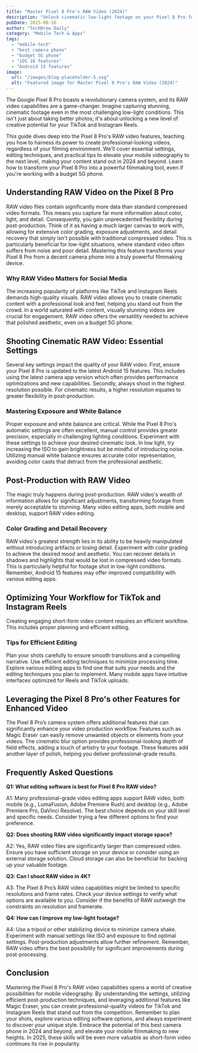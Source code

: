 ```yaml
---
title: "Master Pixel 8 Pro's RAW Video (2024)"
description: "Unlock cinematic low-light footage on your Pixel 8 Pro for TikTok & Instagram Reels! Learn how to master its RAW video capabilities.  A complete guide for best camera phone users. Read now!"
pubDate: 2025-08-16
author: "TechBrew Daily"
category: "Mobile Tech & Apps"
tags:
  - "mobile-tech"
  - "best camera phone"
  - "budget 5G phone"
  - "iOS 18 features"
  - "Android 15 features"
image:
  url: "/images/blog-placeholder-5.svg"
  alt: "Featured image for Master Pixel 8 Pro's RAW Video (2024)"
---
```


The Google Pixel 8 Pro boasts a revolutionary camera system, and its RAW video capabilities are a game-changer.  Imagine capturing stunning, cinematic footage even in the most challenging low-light conditions.  This isn't just about taking better photos; it's about unlocking a new level of creative potential for your TikTok and Instagram Reels.

This guide dives deep into the Pixel 8 Pro's RAW video features, teaching you how to harness its power to create professional-looking videos, regardless of your filming environment.  We'll cover essential settings, editing techniques, and practical tips to elevate your mobile videography to the next level, making your content stand out in 2024 and beyond.  Learn how to transform your Pixel 8 Pro into a powerful filmmaking tool, even if you're working with a budget 5G phone.


## Understanding RAW Video on the Pixel 8 Pro

RAW video files contain significantly more data than standard compressed video formats. This means you capture far more information about color, light, and detail.  Consequently, you gain unprecedented flexibility during post-production.  Think of it as having a much larger canvas to work with, allowing for extensive color grading, exposure adjustments, and detail recovery that simply isn't possible with traditional compressed video. This is particularly beneficial for low-light situations, where standard video often suffers from noise and poor detail.  Mastering this feature transforms your Pixel 8 Pro from a decent camera phone into a truly powerful filmmaking device.

### Why RAW Video Matters for Social Media

The increasing popularity of platforms like TikTok and Instagram Reels demands high-quality visuals.  RAW video allows you to create cinematic content with a professional look and feel, helping you stand out from the crowd.  In a world saturated with content, visually stunning videos are crucial for engagement.  RAW video offers the versatility needed to achieve that polished aesthetic, even on a budget 5G phone.


##  Shooting Cinematic RAW Video:  Essential Settings

Several key settings impact the quality of your RAW video.  First, ensure your Pixel 8 Pro is updated to the latest Android 15 features. This includes using the latest camera app version which often provides performance optimizations and new capabilities. Secondly, always shoot in the highest resolution possible.  For cinematic results, a higher resolution equates to greater flexibility in post-production.

### Mastering Exposure and White Balance

Proper exposure and white balance are critical. While the Pixel 8 Pro's automatic settings are often excellent, manual control provides greater precision, especially in challenging lighting conditions. Experiment with these settings to achieve your desired cinematic look. In low light, try increasing the ISO to gain brightness but be mindful of introducing noise. Utilizing manual white balance ensures accurate color representation, avoiding color casts that detract from the professional aesthetic.

## Post-Production with RAW Video

The magic truly happens during post-production.  RAW video's wealth of information allows for significant adjustments, transforming footage from merely acceptable to stunning.  Many video editing apps, both mobile and desktop, support RAW video editing.

###  Color Grading and Detail Recovery

RAW video's greatest strength lies in its ability to be heavily manipulated without introducing artifacts or losing detail.  Experiment with color grading to achieve the desired mood and aesthetic.  You can recover details in shadows and highlights that would be lost in compressed video formats.  This is particularly helpful for footage shot in low-light conditions.  Remember, Android 15 features may offer improved compatibility with various editing apps.


##  Optimizing Your Workflow for TikTok and Instagram Reels

Creating engaging short-form video content requires an efficient workflow. This includes proper planning and efficient editing.

###  Tips for Efficient Editing

Plan your shots carefully to ensure smooth transitions and a compelling narrative.  Use efficient editing techniques to minimize processing time.  Explore various editing apps to find one that suits your needs and the editing techniques you plan to implement.  Many mobile apps have intuitive interfaces optimized for Reels and TikTok uploads.

##  Leveraging the Pixel 8 Pro's other Features for Enhanced Video

The Pixel 8 Pro’s camera system offers additional features that can significantly enhance your video production workflow.  Features such as Magic Eraser can easily remove unwanted objects or elements from your videos.  The cinematic blur option provides professional-looking depth of field effects, adding a touch of artistry to your footage.  These features add another layer of polish, helping you deliver professional-grade results.


## Frequently Asked Questions

**Q1: What editing software is best for Pixel 8 Pro RAW video?**

A1: Many professional-grade video editing apps support RAW video, both mobile (e.g., LumaFusion, Adobe Premiere Rush) and desktop (e.g., Adobe Premiere Pro, DaVinci Resolve). The best choice depends on your skill level and specific needs.  Consider trying a few different options to find your preference.

**Q2:  Does shooting RAW video significantly impact storage space?**

A2: Yes, RAW video files are significantly larger than compressed video.  Ensure you have sufficient storage on your device or consider using an external storage solution. Cloud storage can also be beneficial for backing up your valuable footage.

**Q3:  Can I shoot RAW video in 4K?**

A3: The Pixel 8 Pro’s RAW video capabilities might be limited to specific resolutions and frame rates. Check your device settings to verify what options are available to you. Consider if the benefits of RAW outweigh the constraints on resolution and framerate.

**Q4: How can I improve my low-light footage?**

A4: Use a tripod or other stabilizing device to minimize camera shake. Experiment with manual settings like ISO and exposure to find optimal settings. Post-production adjustments allow further refinement.  Remember, RAW video offers the best possibility for significant improvements during post-processing.


## Conclusion

Mastering the Pixel 8 Pro's RAW video capabilities opens a world of creative possibilities for mobile videography.  By understanding the settings, utilizing efficient post-production techniques, and leveraging additional features like Magic Eraser, you can create professional-quality videos for TikTok and Instagram Reels that stand out from the competition. Remember to plan your shots, explore various editing software options, and always experiment to discover your unique style.  Embrace the potential of this best camera phone in 2024 and beyond, and elevate your mobile filmmaking to new heights.  In 2025, these skills will be even more valuable as short-form video continues its rise in popularity.
